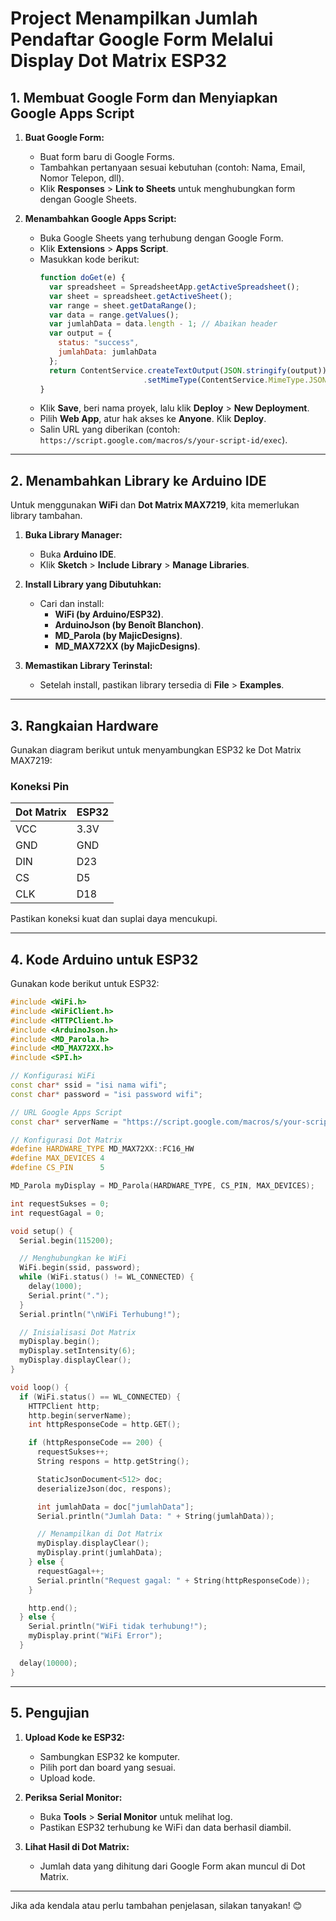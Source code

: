 # Project Menampilkan Jumlah Pendaftar Google Form Melalui Display Dot Matrix ESP32

## 1. **Membuat Google Form dan Menyiapkan Google Apps Script**
1. **Buat Google Form:**
   - Buat form baru di Google Forms.
   - Tambahkan pertanyaan sesuai kebutuhan (contoh: Nama, Email, Nomor Telepon, dll).
   - Klik **Responses** > **Link to Sheets** untuk menghubungkan form dengan Google Sheets.

2. **Menambahkan Google Apps Script:**
   - Buka Google Sheets yang terhubung dengan Google Form.
   - Klik **Extensions** > **Apps Script**.
   - Masukkan kode berikut:
     ```javascript
     function doGet(e) {
       var spreadsheet = SpreadsheetApp.getActiveSpreadsheet();
       var sheet = spreadsheet.getActiveSheet();
       var range = sheet.getDataRange();
       var data = range.getValues();
       var jumlahData = data.length - 1; // Abaikan header
       var output = {
         status: "success",
         jumlahData: jumlahData
       };
       return ContentService.createTextOutput(JSON.stringify(output))
                            .setMimeType(ContentService.MimeType.JSON);
     }
     ```
   - Klik **Save**, beri nama proyek, lalu klik **Deploy** > **New Deployment**.
   - Pilih **Web App**, atur hak akses ke **Anyone**. Klik **Deploy**.
   - Salin URL yang diberikan (contoh: `https://script.google.com/macros/s/your-script-id/exec`).

---

## 2. **Menambahkan Library ke Arduino IDE**
Untuk menggunakan **WiFi** dan **Dot Matrix MAX7219**, kita memerlukan library tambahan.

1. **Buka Library Manager:**
   - Buka **Arduino IDE**.
   - Klik **Sketch** > **Include Library** > **Manage Libraries**.

2. **Install Library yang Dibutuhkan:**
   - Cari dan install:
     - **WiFi (by Arduino/ESP32)**.
     - **ArduinoJson (by Benoît Blanchon)**.
     - **MD_Parola (by MajicDesigns)**.
     - **MD_MAX72XX (by MajicDesigns)**.

3. **Memastikan Library Terinstal:**
   - Setelah install, pastikan library tersedia di **File** > **Examples**.

---

## 3. **Rangkaian Hardware**
Gunakan diagram berikut untuk menyambungkan ESP32 ke Dot Matrix MAX7219:

### **Koneksi Pin**
| Dot Matrix | ESP32   |
|------------|---------|
| VCC        | 3.3V    |
| GND        | GND     |
| DIN        | D23     |
| CS         | D5      |
| CLK        | D18     |

Pastikan koneksi kuat dan suplai daya mencukupi.

---

## 4. **Kode Arduino untuk ESP32**
Gunakan kode berikut untuk ESP32:

```cpp
#include <WiFi.h>
#include <WiFiClient.h>
#include <HTTPClient.h>
#include <ArduinoJson.h>
#include <MD_Parola.h>
#include <MD_MAX72XX.h>
#include <SPI.h>

// Konfigurasi WiFi
const char* ssid = "isi nama wifi";
const char* password = "isi password wifi";

// URL Google Apps Script
const char* serverName = "https://script.google.com/macros/s/your-script-id/exec";

// Konfigurasi Dot Matrix
#define HARDWARE_TYPE MD_MAX72XX::FC16_HW
#define MAX_DEVICES 4
#define CS_PIN      5

MD_Parola myDisplay = MD_Parola(HARDWARE_TYPE, CS_PIN, MAX_DEVICES);

int requestSukses = 0;
int requestGagal = 0;

void setup() {
  Serial.begin(115200);

  // Menghubungkan ke WiFi
  WiFi.begin(ssid, password);
  while (WiFi.status() != WL_CONNECTED) {
    delay(1000);
    Serial.print(".");
  }
  Serial.println("\nWiFi Terhubung!");

  // Inisialisasi Dot Matrix
  myDisplay.begin();
  myDisplay.setIntensity(6);
  myDisplay.displayClear();
}

void loop() {
  if (WiFi.status() == WL_CONNECTED) {
    HTTPClient http;
    http.begin(serverName);
    int httpResponseCode = http.GET();

    if (httpResponseCode == 200) {
      requestSukses++;
      String respons = http.getString();

      StaticJsonDocument<512> doc;
      deserializeJson(doc, respons);

      int jumlahData = doc["jumlahData"];
      Serial.println("Jumlah Data: " + String(jumlahData));

      // Menampilkan di Dot Matrix
      myDisplay.displayClear();
      myDisplay.print(jumlahData);
    } else {
      requestGagal++;
      Serial.println("Request gagal: " + String(httpResponseCode));
    }

    http.end();
  } else {
    Serial.println("WiFi tidak terhubung!");
    myDisplay.print("WiFi Error");
  }

  delay(10000);
}
```

---

## 5. **Pengujian**
1. **Upload Kode ke ESP32:**
   - Sambungkan ESP32 ke komputer.
   - Pilih port dan board yang sesuai.
   - Upload kode.

2. **Periksa Serial Monitor:**
   - Buka **Tools** > **Serial Monitor** untuk melihat log.
   - Pastikan ESP32 terhubung ke WiFi dan data berhasil diambil.

3. **Lihat Hasil di Dot Matrix:**
   - Jumlah data yang dihitung dari Google Form akan muncul di Dot Matrix.

---

Jika ada kendala atau perlu tambahan penjelasan, silakan tanyakan! 😊

